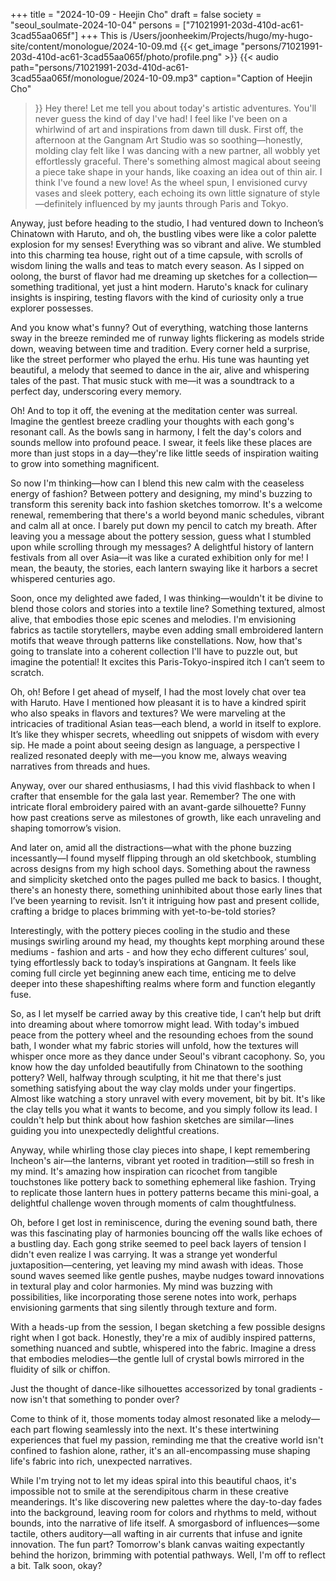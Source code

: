 +++
title = "2024-10-09 - Heejin Cho"
draft = false
society = "seoul_soulmate-2024-10-04"
persons = ["71021991-203d-410d-ac61-3cad55aa065f"]
+++
This is /Users/joonheekim/Projects/hugo/my-hugo-site/content/monologue/2024-10-09.md
{{< get_image "persons/71021991-203d-410d-ac61-3cad55aa065f/photo/profile.png" >}}
{{< audio
    path="persons/71021991-203d-410d-ac61-3cad55aa065f/monologue/2024-10-09.mp3" 
    caption="Caption of Heejin Cho"
>}}
Hey there! Let me tell you about today's artistic adventures.
You'll never guess the kind of day I've had! I feel like I've been on a whirlwind of art and inspirations from dawn till dusk. First off, the afternoon at the Gangnam Art Studio was so soothing—honestly, molding clay felt like I was dancing with a new partner, all wobbly yet effortlessly graceful. There's something almost magical about seeing a piece take shape in your hands, like coaxing an idea out of thin air. I think I've found a new love! As the wheel spun, I envisioned curvy vases and sleek pottery, each echoing its own little signature of style—definitely influenced by my jaunts through Paris and Tokyo.

Anyway, just before heading to the studio, I had ventured down to Incheon’s Chinatown with Haruto, and oh, the bustling vibes were like a color palette explosion for my senses! Everything was so vibrant and alive. We stumbled into this charming tea house, right out of a time capsule, with scrolls of wisdom lining the walls and teas to match every season. As I sipped on oolong, the burst of flavor had me dreaming up sketches for a collection—something traditional, yet just a hint modern. Haruto's knack for culinary insights is inspiring, testing flavors with the kind of curiosity only a true explorer possesses.

And you know what's funny? Out of everything, watching those lanterns sway in the breeze reminded me of runway lights flickering as models stride down, weaving between time and tradition. Every corner held a surprise, like the street performer who played the erhu. His tune was haunting yet beautiful, a melody that seemed to dance in the air, alive and whispering tales of the past. That music stuck with me—it was a soundtrack to a perfect day, underscoring every memory.

Oh! And to top it off, the evening at the meditation center was surreal. Imagine the gentlest breeze cradling your thoughts with each gong's resonant call. As the bowls sang in harmony, I felt the day's colors and sounds mellow into profound peace. I swear, it feels like these places are more than just stops in a day—they're like little seeds of inspiration waiting to grow into something magnificent.

So now I'm thinking—how can I blend this new calm with the ceaseless energy of fashion? Between pottery and designing, my mind's buzzing to transform this serenity back into fashion sketches tomorrow. It's a welcome renewal, remembering that there's a world beyond manic schedules, vibrant and calm all at once.
 I barely put down my pencil to catch my breath. After leaving you a message about the pottery session, guess what I stumbled upon while scrolling through my messages? A delightful history of lantern festivals from all over Asia—it was like a curated exhibition only for me! I mean, the beauty, the stories, each lantern swaying like it harbors a secret whispered centuries ago.

Soon, once my delighted awe faded, I was thinking—wouldn't it be divine to blend those colors and stories into a textile line? Something textured, almost alive, that embodies those epic scenes and melodies. I'm envisioning fabrics as tactile storytellers, maybe even adding small embroidered lantern motifs that weave through patterns like constellations. Now, how that's going to translate into a coherent collection I'll have to puzzle out, but imagine the potential! It excites this Paris-Tokyo-inspired itch I can’t seem to scratch.

Oh, oh! Before I get ahead of myself, I had the most lovely chat over tea with Haruto. Have I mentioned how pleasant it is to have a kindred spirit who also speaks in flavors and textures? We were marveling at the intricacies of traditional Asian teas—each blend, a world in itself to explore. It’s like they whisper secrets, wheedling out snippets of wisdom with every sip. He made a point about seeing design as language, a perspective I realized resonated deeply with me—you know me, always weaving narratives from threads and hues.

Anyway, over our shared enthusiasms, I had this vivid flashback to when I crafter that ensemble for the gala last year. Remember? The one with intricate floral embroidery paired with an avant-garde silhouette? Funny how past creations serve as milestones of growth, like each unraveling and shaping tomorrow’s vision.

And later on, amid all the distractions—what with the phone buzzing incessantly—I found myself flipping through an old sketchbook, stumbling across designs from my high school days. Something about the rawness and simplicity sketched onto the pages pulled me back to basics. I thought, there's an honesty there, something uninhibited about those early lines that I’ve been yearning to revisit. Isn’t it intriguing how past and present collide, crafting a bridge to places brimming with yet-to-be-told stories?

Interestingly, with the pottery pieces cooling in the studio and these musings swirling around my head, my thoughts kept morphing around these mediums - fashion and arts - and how they echo different cultures’ soul, tying effortlessly back to today’s inspirations at Gangnam. It feels like coming full circle yet beginning anew each time, enticing me to delve deeper into these shapeshifting realms where form and function elegantly fuse. 

So, as I let myself be carried away by this creative tide, I can’t help but drift into dreaming about where tomorrow might lead. With today's imbued peace from the pottery wheel and the resounding echoes from the sound bath, I wonder what my fabric stories will unfold, how the textures will whisper once more as they dance under Seoul's vibrant cacophony.
So, you know how the day unfolded beautifully from Chinatown to the soothing pottery? Well, halfway through sculpting, it hit me that there's just something satisfying about the way clay molds under your fingertips. Almost like watching a story unravel with every movement, bit by bit. It's like the clay tells you what it wants to become, and you simply follow its lead. I couldn't help but think about how fashion sketches are similar—lines guiding you into unexpectedly delightful creations.

Anyway, while whirling those clay pieces into shape, I kept remembering Incheon's air—the lanterns, vibrant yet rooted in tradition—still so fresh in my mind. It's amazing how inspiration can ricochet from tangible touchstones like pottery back to something ephemeral like fashion. Trying to replicate those lantern hues in pottery patterns became this mini-goal, a delightful challenge woven through moments of calm thoughtfulness.

Oh, before I get lost in reminiscence, during the evening sound bath, there was this fascinating play of harmonies bouncing off the walls like echoes of a bustling day. Each gong strike seemed to peel back layers of tension I didn't even realize I was carrying. It was a strange yet wonderful juxtaposition—centering, yet leaving my mind awash with ideas. Those sound waves seemed like gentle pushes, maybe nudges toward innovations in textural play and color harmonies. My mind was buzzing with possibilities, like incorporating those serene notes into work, perhaps envisioning garments that sing silently through texture and form.

With a heads-up from the session, I began sketching a few possible designs right when I got back. Honestly, they're a mix of audibly inspired patterns, something nuanced and subtle, whispered into the fabric. Imagine a dress that embodies melodies—the gentle lull of crystal bowls mirrored in the fluidity of silk or chiffon.

Just the thought of dance-like silhouettes accessorized by tonal gradients - now isn't that something to ponder over?

Come to think of it, those moments today almost resonated like a melody—each part flowing seamlessly into the next. It's these intertwining experiences that fuel my passion, reminding me that the creative world isn't confined to fashion alone, rather, it's an all-encompassing muse shaping life's fabric into rich, unexpected narratives.

While I'm trying not to let my ideas spiral into this beautiful chaos, it's impossible not to smile at the serendipitous charm in these creative meanderings. It's like discovering new palettes where the day-to-day fades into the background, leaving room for colors and rhythms to meld, without bounds, into the narrative of life itself. A smorgasbord of influences—some tactile, others auditory—all wafting in air currents that infuse and ignite innovation. The fun part? Tomorrow's blank canvas waiting expectantly behind the horizon, brimming with potential pathways.
Well, I'm off to reflect a bit. Talk soon, okay?
